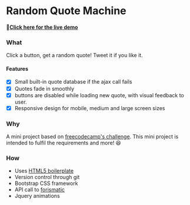 # Random Quote Machine

:pushpin:**[Click here for the live demo](http://dubsta.github.io/QuoteMachine)**

### What
Click a button, get a random quote! Tweet it if you like it.

#### Features

 - [x] Small built-in quote database if the ajax call fails
 - [x] Quotes fade in smoothly
 - [x] buttons are disabled while loading new quote, with visual feedback to user.
 - [x] Responsive design for mobile, medium and large screen sizes

### Why
A mini project based on [freecodecamp's challenge](https://www.freecodecamp.com/challenges/build-a-random-quote-machine).
This mini project is intended to fulfil the requirements and more! :laughing:


### How
- Uses [HTML5 boilerplate](https://html5boilerplate.com/)
- Version control through git
- Bootstrap CSS framework
- API call to [forismatic](http://forismatic.com)
- Jquery animations